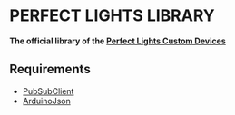 # PERFECT LIGHTS LIBRARY

**The official library of the [Perfect Lights Custom Devices](https://perfectlights.oguzkagan.xyz/)**

## Requirements

-   [PubSubClient](https://github.com/knolleary/pubsubclient)
-   [ArduinoJson](https://github.com/bblanchon/ArduinoJson)
